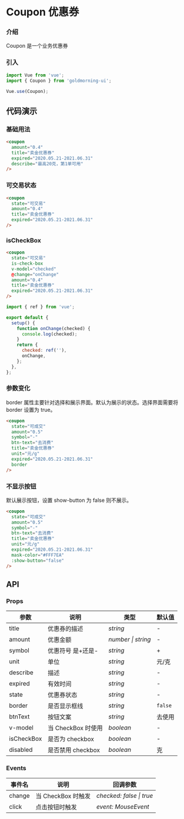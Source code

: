 # Coupon 优惠券

### 介绍

Coupon 是一个业务优惠券

### 引入

```js
import Vue from 'vue';
import { Coupon } from 'goldmorning-ui';

Vue.use(Coupon);
```

## 代码演示

### 基础用法

```html
<coupon
  amount="0.4"
  title="卖金优惠券"
  expired="2020.05.21-2021.06.31"
  describe="最高20克，第1单可用"
/>
```

### 可交易状态

```html
<coupon
  state="可交易"
  amount="0.4"
  title="卖金优惠券"
  expired="2020.05.21-2021.06.31"
/>
```

### isCheckBox

```html
<coupon
  state="可交易"
  is-check-box
  v-model="checked"
  @change="onChange"
  amount="0.4"
  title="卖金优惠券"
  expired="2020.05.21-2021.06.31"
/>
```

```js
import { ref } from 'vue';

export default {
  setup() {
    function onChange(checked) {
      console.log(checked);
    }
    return {
      checked: ref(''),
      onChange,
    };
  },
};
```

### 参数变化

border 属性主要针对选择和展示界面。默认为展示的状态。选择界面需要将 border 设置为 true。

```html
<coupon
  state="可成交"
  amount="0.5"
  symbol="-"
  btn-text="去消费"
  title="卖金优惠券"
  unit="元/g"
  expired="2020.05.21-2021.06.31"
  border
/>
```

### 不显示按钮

默认展示按钮，设置 show-button 为 false 则不展示。

```html
<coupon
  state="可成交"
  amount="0.5"
  symbol="-"
  btn-text="去消费"
  title="卖金优惠券"
  unit="元/g"
  expired="2020.05.21-2021.06.31"
  mask-color="#FFF7EA"
  :show-button="false"
/>
```

## API

### Props

| 参数       | 说明               | 类型               | 默认值  |
| ---------- | ------------------ | ------------------ | ------- |
| title      | 优惠券的描述       | _string_           | -       |
| amount     | 优惠金额           | _number \| string_ | -       |
| symbol     | 优惠符号 是+还是-  | _string_           | +       |
| unit       | 单位               | _string_           | 元/克   |
| describe   | 描述               | _string_           | -       |
| expired    | 有效时间           | _string_           | -       |
| state      | 优惠券状态         | _string_           | -       |
| border     | 是否显示框线       | _string_           | `false` |
| btnText    | 按钮文案           | _string_           | 去使用  |
| v-model    | 当 CheckBox 时使用 | _boolean_          | -       |
| isCheckBox | 是否为 checkbox    | _boolean_          | -       |
| disabled   | 是否禁用 checkbox  | _boolean_          | 克      |

### Events

| 事件名 | 说明               | 回调参数                 |
| ------ | ------------------ | ------------------------ |
| change | 当 CheckBox 时触发 | _checked: false \| true_ |
| click  | 点击按钮时触发     | _event: MouseEvent_      |
